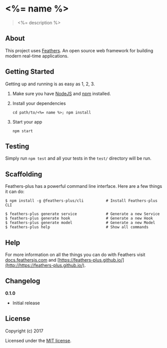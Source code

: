 # <%= name %>

> <%= description %>

## About

This project uses [Feathers](http://feathersjs.com). An open source web framework for building modern real-time applications.

## Getting Started

Getting up and running is as easy as 1, 2, 3.

1. Make sure you have [NodeJS](https://nodejs.org/) and [npm](https://www.npmjs.com/) installed.
2. Install your dependencies

    ```
    cd path/to/<%= name %>; npm install
    ```

3. Start your app

    ```
    npm start
    ```

## Testing

Simply run `npm test` and all your tests in the `test/` directory will be run.

## Scaffolding

Feathers-plus has a powerful command line interface. Here are a few things it can do:

```
$ npm install -g @feathers-plus/cli          # Install Feathers-plus CLI

$ feathers-plus generate service             # Generate a new Service
$ feathers-plus generate hook                # Generate a new Hook
$ feathers-plus generate model               # Generate a new Model
$ feathers-plus help                         # Show all commands
```

## Help

For more information on all the things you can do with Feathers visit [docs.feathersjs.com](http://docs.feathersjs.com) and [https://feathers-plus.github.io/](http://https://feathers-plus.github.io/).

## Changelog

__0.1.0__

- Initial release

## License

Copyright (c) 2017

Licensed under the [MIT license](LICENSE).
